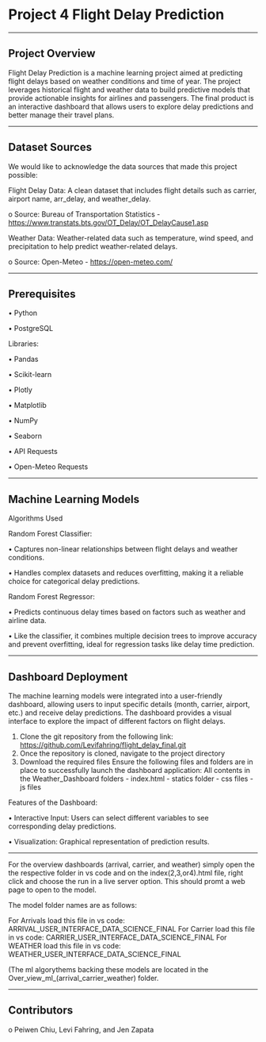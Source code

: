 # Project 4 Flight Delay Prediction
________________________________________
## Project Overview

Flight Delay Prediction is a machine learning project aimed at predicting flight delays based on weather conditions and time of year. The project leverages historical flight and weather data to build predictive models that provide actionable insights for airlines and passengers. The final product is an interactive dashboard that allows users to explore delay predictions and better manage their travel plans. 
________________________________________
## Dataset Sources

We would like to acknowledge the data sources that made this project possible:

Flight Delay Data:
A clean dataset that includes flight details such as carrier, airport name, arr_delay, and weather_delay.

o	Source: Bureau of Transportation Statistics - https://www.transtats.bts.gov/OT_Delay/OT_DelayCause1.asp

Weather Data:
Weather-related data such as temperature, wind speed, and precipitation to help predict weather-related delays.

o	Source: Open-Meteo - https://open-meteo.com/
________________________________________
## Prerequisites

•	Python 

•	PostgreSQL

Libraries:

•	Pandas

•	Scikit-learn

•	Plotly

•	Matplotlib

•	NumPy

•	Seaborn

•	API Requests

•	Open-Meteo Requests
________________________________________
## Machine Learning Models

Algorithms Used

Random Forest Classifier:

•	Captures non-linear relationships between flight delays and weather conditions.

•	Handles complex datasets and reduces overfitting, making it a reliable choice for categorical delay predictions.

Random Forest Regressor:

•	Predicts continuous delay times based on factors such as weather and airline data.

•	Like the classifier, it combines multiple decision trees to improve accuracy and prevent overfitting, ideal for regression tasks like delay time prediction.
________________________________________
## Dashboard Deployment

The machine learning models were integrated into a user-friendly dashboard, allowing users to input specific details (month, carrier, airport, etc.) and receive delay predictions. The dashboard provides a visual interface to explore the impact of different factors on flight delays.

1.	Clone the git repository from the following link:  https://github.com/Levifahring/flight_delay_final.git
2.	Once the repository is cloned, navigate to the project directory
3.	Download the required files
    Ensure the following files and folders are in place to successfully launch the dashboard application:
    All contents in the Weather_Dashboard folders
        - index.html
        - statics folder
  	    -  css files
        - js files
   
Features of the Dashboard:

•	Interactive Input: Users can select different variables to see corresponding delay predictions.

•	Visualization: Graphical representation of prediction results.
_______________________________________
For the overview dashboards (arrival, carrier, and weather) simply open the the respective folder in vs code and on the index(2,3,or4).html file, right click and choose the run in a live server option. This should promt a web page to open to the model. 

The model folder names are as follows:

For Arrivals load this file in vs code: ARRIVAL_USER_INTERFACE_DATA_SCIENCE_FINAL
For Carrier load this file in vs code: CARRIER_USER_INTERFACE_DATA_SCIENCE_FINAL
For WEATHER load this file in vs code: WEATHER_USER_INTERFACE_DATA_SCIENCE_FINAL

(The ml algorythems backing these models are located in the Over_view_ml_(arrival_carrier_weather) folder. 
________________________________________
## Contributors

o	Peiwen Chiu, Levi Fahring, and Jen Zapata
